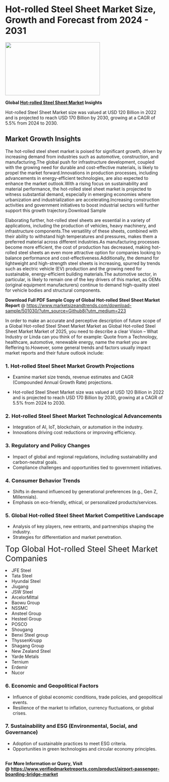 <H1>Hot-rolled Steel Sheet Market Size, Growth and Forecast from 2024 - 2031</H1><img class="aligncenter size-medium wp-image-584254" src="https://thirdeyenews.in/wp-content/uploads/2024/09/Global-Market-Research-300x168.jpeg" alt="" width="300" height="168" /><p><strong>Global&nbsp;<a href="https://www.marketsizeandtrends.com/download-sample/501030/?utm_source=Github8j?utm_medium=223">Hot-rolled Steel Sheet Market</a> Insights</strong></p><p>Hot-rolled Steel Sheet Market size was valued at USD 120 Billion in 2022 and is projected to reach USD 170 Billion by 2030, growing at a CAGR of 5.5% from 2024 to 2030.</p><p><h2>Market Growth Insights</h2> <p>The hot-rolled steel sheet market is poised for significant growth, driven by increasing demand from industries such as automotive, construction, and manufacturing.The global push for infrastructure development, coupled with the growing need for durable and cost-effective materials, is likely to propel the market forward.Innovations in production processes, including advancements in energy-efficient technologies, are also expected to enhance the market outlook.With a rising focus on sustainability and material performance, the hot-rolled steel sheet market is projected to witness substantial demand, especially in emerging economies where urbanization and industrialization are accelerating.Increasing construction activities and government initiatives to boost industrial sectors will further support this growth trajectory.Download Sample </p> <p>Elaborating further, hot-rolled steel sheets are essential in a variety of applications, including the production of vehicles, heavy machinery, and infrastructure components.The versatility of these sheets, combined with their ability to withstand high temperatures and pressures, makes them a preferred material across different industries.As manufacturing processes become more efficient, the cost of production has decreased, making hot-rolled steel sheets an even more attractive option for companies looking to balance performance and cost-effectiveness.Additionally, the demand for lightweight and high-strength steel sheets is increasing, spurred by trends such as electric vehicle (EV) production and the growing need for sustainable, energy-efficient building materials.The automotive sector, in particular, is likely to remain one of the key drivers of this market, as OEMs (original equipment manufacturers) continue to demand high-quality steel for vehicle bodies and structural components.</p><p><span class=""><strong>Download Full PDF Sample Copy of Global Hot-rolled Steel Sheet Market Report</strong> @ <a href="https://www.marketsizeandtrends.com/download-sample/501030/?utm_source=Github8j?utm_medium=223" target="_blank">https://www.marketsizeandtrends.com/download-sample/501030/?utm_source=Github8j?utm_medium=223</a></span></p><p>In order to make an accurate and perceptive description of future scope of a Global&nbsp;Hot-rolled Steel Sheet Market Market as Global&nbsp;Hot-rolled Steel Sheet Market Market of 2025, you need to describe a clear Vision &ndash; What Industry or Linda can you think of for example: Quote from a Technology, healthcare, automotive, renewable energy, name the market you are Reffering to.However, some general trends and factors usually impact market reports and their future outlook include:</p><h3>1.&nbsp;<strong>Hot-rolled Steel Sheet Market Growth Projections</strong></h3><ul><li>Examine market size trends, revenue estimates and CAGR (Compounded Annual Growth Rate) projections.</li><li><p>Hot-rolled Steel Sheet Market size was valued at USD 120 Billion in 2022 and is projected to reach USD 170 Billion by 2030, growing at a CAGR of 5.5% from 2024 to 2030.</p></li></ul><h3>2.&nbsp;<strong>Hot-rolled Steel Sheet Market Technological Advancements</strong></h3><ul><li>Integration of AI, IoT, blockchain, or automation in the industry.</li><li>Innovations driving cost reductions or improving efficiency.</li></ul><h3>3.&nbsp;<strong>Regulatory and Policy Changes</strong></h3><ul><li>Impact of global and regional regulations, including sustainability and carbon-neutral goals.</li><li>Compliance challenges and opportunities tied to government initiatives.</li></ul><h3>4.&nbsp;<strong>Consumer Behavior Trends</strong></h3><ul><li>Shifts in demand influenced by generational preferences (e.g., Gen Z, Millennials).</li><li>Emphasis on eco-friendly, ethical, or personalized products/services.</li></ul><h3>5.&nbsp;<strong>Global Hot-rolled Steel Sheet Market Competitive Landscape</strong></h3><ul><li>Analysis of key players, new entrants, and partnerships shaping the industry.</li><li>Strategies for differentiation and market penetration.</li></ul><p data-pm-slice="1 1 []"><span style="color: inherit; font-family: inherit; font-size: 25px;">Top Global Hot-rolled Steel Sheet Market Companies</span></p><div class="" data-test-id=""><p><li>JFE Steel</li><li> Tata Steel</li><li> Hyundai Steel</li><li> Jiugang</li><li> JSW Steel</li><li> ArcelorMittal</li><li> Baowu Group</li><li> NSSMC</li><li> Ansteel Group</li><li> Hesteel Group</li><li> POSCO</li><li> Shougang</li><li> Benxi Steel group</li><li> ThyssenKrupp</li><li> Shagang Group</li><li> New Zealand Steel</li><li> Yarde Metals</li><li> Ternium</li><li> Erdemir</li><li> Nucor</li></p></div><h3>6.&nbsp;<strong>Economic and Geopolitical Factors</strong></h3><ul><li>Influence of global economic conditions, trade policies, and geopolitical events.</li><li>Resilience of the market to inflation, currency fluctuations, or global crises.</li></ul><h3>7.&nbsp;<strong>Sustainability and ESG (Environmental, Social, and Governance)</strong></h3><ul><li>Adoption of sustainable practices to meet ESG criteria.</li><li>Opportunities in green technologies and circular economy principles.</li></ul><h2><strong style="font-size: 14px;">For More Information or Query, Visit @&nbsp;</strong><a style="background-color: #ffffff; font-size: 14px;" href="https://www.marketsizeandtrends.com/report/hot-rolled-steel-sheet-market/" target="_blank">https://www.verifiedmarketreports.com/product/airport-passenger-boarding-bridge-market</a></h2>